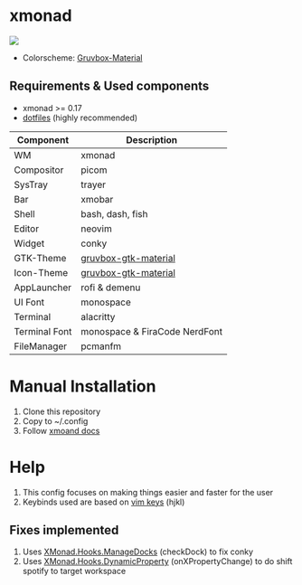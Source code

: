 # xmonad

![](https://github.com/etherrorcode404/xmonad/blob/master/images/screenshot1.png)

- Colorscheme: [Gruvbox-Material](https://github.com/sainnhe/gruvbox-material)

## Requirements & Used components

- xmonad >= 0.17
- [dotfiles](https://github.com/etherrorcode404/dotfiles) (highly recommended)

| Component     | Description                                                                     |
| ------------- | ------------------------------------------------------------------------------- |
| WM            | xmonad                                                                          |
| Compositor    | picom                                                                           |
| SysTray       | trayer                                                                          |
| Bar           | xmobar                                                                          |
| Shell         | bash, dash, fish                                                                |
| Editor        | neovim                                                                          |
| Widget        | conky                                                                           |
| GTK-Theme     | [gruvbox-gtk-material](https://github.com/etherrorcode404/gruvbox-material-gtk) |
| Icon-Theme    | [gruvbox-gtk-material](https://github.com/etherrorcode404/gruvbox-material-gtk) |
| AppLauncher   | rofi & demenu                                                                   |
| UI Font       | monospace                                                                       |
| Terminal      | alacritty                                                                       |
| Terminal Font | monospace & FiraCode NerdFont                                                   |
| FileManager   | pcmanfm                                                                         |

# Manual Installation

1. Clone this repository
2. Copy to ~/.config
3. Follow [xmoand docs](https://xmonad.org/INSTALL.html)

# Help

1. This config focuses on making things easier and faster for the user
2. Keybinds used are based on [vim keys](https://neovim.io/) (hjkl)

## Fixes implemented

1. Uses [XMonad.Hooks.ManageDocks](https://hackage.haskell.org/package/xmonad-contrib-0.17.0/docs/XMonad-Hooks-ManageDocks.html) (checkDock) to fix conky
1. Uses [XMonad.Hooks.DynamicProperty](https://hackage.haskell.org/package/xmonad-contrib-0.17.0/docs/XMonad-Hooks-ManageDocks.html) (onXPropertyChange) to do shift spotify to target workspace
